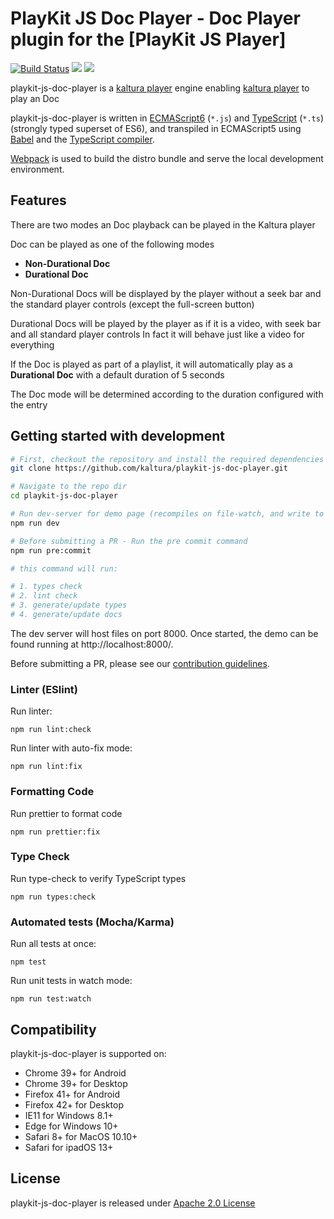 # PlayKit JS Doc Player - Doc Player plugin for the [PlayKit JS Player]

[![Build Status](https://github.com/kaltura/playkit-js-doc-player/actions/workflows/run_canary_full_flow.yaml/badge.svg)](https://github.com/kaltura/playkit-js-doc-player/actions/workflows/run_canary_full_flow.yaml)
[![](https://img.shields.io/npm/v/@playkit-js/doc-player/latest.svg)](https://www.npmjs.com/package/@playkit-js/doc-player)
[![](https://img.shields.io/npm/v/@playkit-js/doc-player/canary.svg)](https://www.npmjs.com/package/@playkit-js/doc-player/v/canary)

playkit-js-doc-player is a [kaltura player] engine enabling [kaltura player] to play an Doc

playkit-js-doc-player is written in [ECMAScript6] (`*.js`) and [TypeScript] (`*.ts`) (strongly typed superset of ES6), 
and transpiled in ECMAScript5 using [Babel](https://babeljs.io/) and the [TypeScript compiler].

[Webpack] is used to build the distro bundle and serve the local development environment.

[kaltura player]: https://github.com/kaltura/kaltura-player-js.
[ecmascript6]: https://github.com/ericdouglas/ES6-Learning#articles--tutorials
[typescript]: https://www.typescriptlang.org/
[typescript compiler]: https://www.typescriptlang.org/docs/handbook/compiler-options.html
[webpack]: https://webpack.js.org/

## Features

There are two modes an Doc playback can be played in the Kaltura player

Doc can be played as one of the following modes

- **Non-Durational Doc**
- **Durational Doc**

Non-Durational Docs will be displayed by the player without a seek bar and the standard player controls (except the full-screen button)

Durational Docs will be played by the player as if it is a video,
with seek bar and all standard player controls
In fact it will behave just like a video for everything

If the Doc is played as part of a playlist, it will automatically play as a **Durational Doc** with a default duration of 5 seconds

The Doc mode will be determined according to the duration configured with the entry
    
## Getting started with development

```sh
# First, checkout the repository and install the required dependencies
git clone https://github.com/kaltura/playkit-js-doc-player.git

# Navigate to the repo dir
cd playkit-js-doc-player

# Run dev-server for demo page (recompiles on file-watch, and write to actual dist fs artifacts)
npm run dev

# Before submitting a PR - Run the pre commit command
npm run pre:commit

# this command will run:

# 1. types check
# 2. lint check
# 3. generate/update types
# 4. generate/update docs
```

The dev server will host files on port 8000. Once started, the demo can be found running at http://localhost:8000/.

Before submitting a PR, please see our [contribution guidelines](CONTRIBUTING.md).


### Linter (ESlint)

Run linter:

```
npm run lint:check
```

Run linter with auto-fix mode:

```
npm run lint:fix
```

### Formatting Code

Run prettier to format code

```
npm run prettier:fix
```

### Type Check

Run type-check to verify TypeScript types

```
npm run types:check
```

### Automated tests (Mocha/Karma)

Run all tests at once:

```
npm test
```

Run unit tests in watch mode:

```
npm run test:watch
```

## Compatibility

playkit-js-doc-player is supported on:

- Chrome 39+ for Android
- Chrome 39+ for Desktop
- Firefox 41+ for Android
- Firefox 42+ for Desktop
- IE11 for Windows 8.1+
- Edge for Windows 10+
- Safari 8+ for MacOS 10.10+
- Safari for ipadOS 13+

## License

playkit-js-doc-player is released under [Apache 2.0 License](LICENSE)
